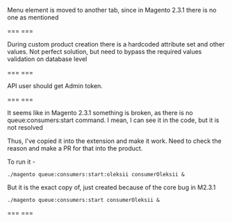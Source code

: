 Menu element is moved to another tab, since in Magento 2.3.1 there is no one as mentioned

=== ===

During custom product creation there is a hardcoded attribute set and other values.
Not perfect solution, but need to bypass the required values validation on database level

=== ===

API user should get Admin token.

=== ===

It seems like in Magento 2.3.1 something is broken, as there is no queue:consumers:start command.
I mean, I can see it in the code, but it is not resolved

Thus, I've copied it into the extension and make it work.
Need to check the reason and make a PR for that into the product.

To run it -

````
./magento queue:consumers:start:oleksii consumerOleksii &
````

But it is the exact copy of, just created because of the core bug in M2.3.1

````
./magento queue:consumers:start consumerOleksii &
````

=== ===
